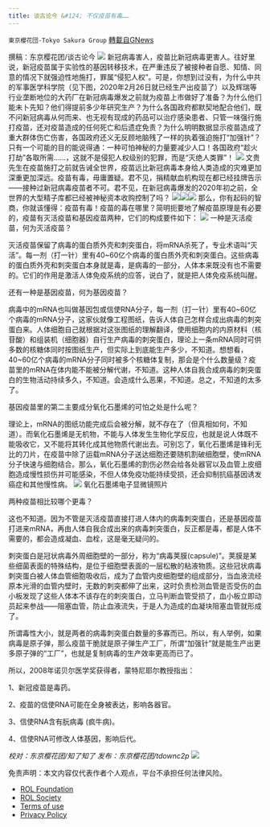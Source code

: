 ```yaml
---
title: 谈古论今 &#124; 不仅疫苗有毒……
---
```

`東京櫻花団-Tokyo Sakura Group` [轉載自GNews](https://gnews.org/zh-hans/1988153/)

撰稿：东京樱花团/谈古论今
![](https://assets.gnews.org/wp-content/uploads/2022/02/8-10.jpg)
新冠病毒害人，疫苗比新冠病毒更害人。往好里说，新冠疫苗属于实验性的基因转移技术，在严重违反了被接种者自愿、知情、同意的情况下就强迫性地施打，罪属“侵犯人权”。可是，你想到过没有，为什么中共的军事医学科学院（见下图，2020年2月26日就已经生产出疫苗了）以及辉瑞等行业垄断地位的大药厂在新冠病毒爆发之前就为疫苗上市做好了准备？为什么他们能未卜先知？他们得提前多少年研究生产？为什么各国政府都默契地配合他们，既不问新冠病毒从何而来、也无视有现成的药品可以治疗感染患者、只管一味强行施打疫苗，还对疫苗造成的任何死亡和后遗症免责？为什么明明数据显示疫苗造成了重大群体伤亡伤害，各国政府还义无反顾地脑残了一样的执着强迫施打“加强针”？只有一个可能的目的能说得通：一种可怕神秘的力量要减少人口！各国政府“趁火打劫”各取所需……，这就不是侵犯人权级别的犯罪，而是“灭绝人类罪”！
![](https://assets.gnews.org/wp-content/uploads/2022/02/9-7.jpg)
文贵先生在疫苗施打之前就告诫全世界，疫苗远比新冠病毒本身给人类造成的灾难更加深重更加深远。疫苗有毒，毋庸置疑。君不见，捐精献血机构现在都已经挂牌告示——接种过新冠病毒疫苗者不可。君不见，在新冠病毒爆发的2020年初之前，全世界的大型精子库都已经被神秘资本收购控制了吗？
![](https://assets.gnews.org/wp-content/uploads/2022/02/10-7.png)![](https://assets.gnews.org/wp-content/uploads/2022/02/11-6.png)![](https://assets.gnews.org/wp-content/uploads/2022/02/12-8.jpg)
那么，你有起码的智商，你就该懂得：疫苗有毒！疫苗的毒在哪里？简明扼要地了解疫苗原理是有必要的，疫苗有灭活疫苗和基因疫苗两种，它们的构成要件如下：
![](https://assets.gnews.org/wp-content/uploads/2022/02/13-6.jpg)
一种是灭活疫苗，何为灭活疫苗？

灭活疫苗保留了病毒的蛋白质外壳和刺突蛋白，将mRNA杀死了，专业术语叫“灭活”。每一剂（打一针）里有40~60亿个病毒的蛋白质外壳和刺突蛋白。这些病毒的蛋白质外壳和刺突蛋白本身就是毒，是病毒的一部分，人体本来既没有也不需要的。它们的作用是激活人体免疫系统的应答，说白了，就是把人体免疫系统叫醒。

还有一种是基因疫苗，何为基因疫苗？

病毒中的mRNA也叫做基因包或信使RNA分子，每一剂（打一针）里有40~60亿个病毒的mRNA分子，这家伙就像工程图纸，告诉人体自己怎样合成出病毒的刺突蛋白来。人体细胞自己就根据对这张图纸的理解翻译，使用细胞内的内原材料（核苷酸）和组装机（细胞器）自行生产病毒的刺突蛋白，理论上一条mRNA同时可供多数的核糖体同时按图纸生产，但实际上到底能生产多少，不知道。想想看，40~60亿个病毒的mRNA分子同时被多个核糖体复制，那会是个什么数量级？疫苗里的mRNA在体内能不能被分解代谢，不知道。这种人体自我合成病毒的刺突蛋白的生物活动持续多久，不知道。会造成什么恶果，不知道。总之，不知道的太多了。

基因疫苗里的第二主要成分氧化石墨烯的可怕之处是什么呢？

理论上，mRNA的图纸功能完成后会被分解，就不存在了（但真相如何，不知道）。而氧化石墨烯是无机物，不能与人体发生生物化学反应，也就是说人体既不能吸收它，又不能将其转化成其他物质代谢出去。可别忘了，氧化石墨烯是锋利无比的刀片，在疫苗中除了运载mRNA分子送达细胞还要随机割破细胞壁，使mRNA分子快速与细胞结合。那么，氧化石墨烯的割伤必然会给各处器官以及血管上皮细胞造成慢性损伤并可能感染，不但人体免疫功能持续受损，还会抑制抗癌基因诱发癌症和其他慢性病。
![](https://assets.gnews.org/wp-content/uploads/2022/02/14-3.jpg)
氧化石墨烯电子显微镜照片

两种疫苗相比较哪个更毒？

这也不知道。因为不管是灭活疫苗直接打进人体内的病毒刺突蛋白，还是基因疫苗打进来mRNA，再由人体自我合成出来的病毒刺突蛋白，反正都是毒，都是人体不需要的，都会造成凝血、血栓，这是毫无疑问的。

刺突蛋白是冠状病毒外周细胞壁的一部分，称为“病毒荚膜(capsule)”。荚膜是某些细菌表面的特殊结构，是位于细胞壁表面的一层松散的粘液物质。这些冠状病毒刺突蛋白被人体血管细胞吸收后，成为了血管内皮细胞壁的组成部分，当血液流经原本光滑的血管内壁时，无数的刺突都伸了出来，这时负责检测血管是否受伤的血小板发现了这些人体本不该存在的刺突蛋白，立马判断血管受损了，血小板立即动员起来参战——阻塞血管，防止血液流失，于是人为造成的血凝块阻塞血管就形成了。

所谓毒性大小，就是两者的病毒刺突蛋白数量的多寡而已。所以，有人举例，如果病毒是原子弹，那么疫苗干脆就是原子弹生产工厂，所谓“加强针”就是能生产出更多原子弹的“工厂”，也就是复制病毒的生产效率更高而已了。

所以，2008年诺贝尔医学奖获得者，蒙特尼耶尔教授指出：

1、新冠疫苗是毒药。

2、疫苗的信使RNA可能在全身被表达，影响各器官。

3、信使RNA含有朊病毒 (疯牛病)。

4、信使RNA可修改人体基因，影响后代。

*校对：东京樱花团/知了知了
发布：东京樱花团/tdownc2p*
![](https://assets.gnews.org/wp-content/uploads/2021/12/yht.jpg)
 

免责声明：本文内容仅代表作者个人观点，平台不承担任何法律风险。

- [ROL Foundation](https://rolfoundation.org/)
- [ROL Society](https://rolsociety.org/)
- [Terms of use](https://gnews.org/terms-of-use-3/)
- [Privacy Policy](https://gnews.org/privacy-policy/)
